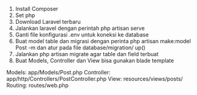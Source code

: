 
1. Install Composer
2. Set php
3. Download Laravel terbaru
4. Jalankan laravel dengan perintah php artisan serve
5. Ganti file konfigurasi .env untuk koneksi ke database
6. Buat model table dan migrasi dengan perinta php artisan make:model Post -m dan atur pada file database/migration/ up()
7. Jalankan php artisan migrate agar table dan field terbuat
8. Buat Models, Controller dan View bisa gunakan blade template

Models: app/Models/Post.php
Controller: app/http/Controllers/PostController.php
View: resources/views/posts/
Routing: routes/web.php

